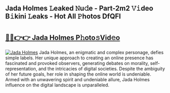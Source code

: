 ## Jada Holmes 𝙻eaked 𝙽u𝚍e - Part-2m2 𝚅𝚒deo B𝚒kini 𝙻eaks - Hot All 𝙿hotos DfQFI

# <h2><a href="http://ld5cx60.urlbe.top/?page=Jada+Holmes">🔗🔗👉👉 Jada Holmes P𝚑oto𝚜Vid𝚎o</a></h2>

[![Jada Holmes](https://i.imgur.com/eBuTRDB.gif)](http://ld5cx60.urlbe.top/?page=Jada+Holmes)
Jada Holmes, an enigmatic and complex personage, defies simple labels. Her unique approach to creating an online presence has fascinated and provoked observers, generating debates on morality, self-representation, and the intricacies of digital societies. Despite the ambiguity of her future goals, her role in shaping the online world is undeniable. Armed with an unwavering spirit and undeniable allure, Jada Holmes influence on the digital landscape is unparalleled.
